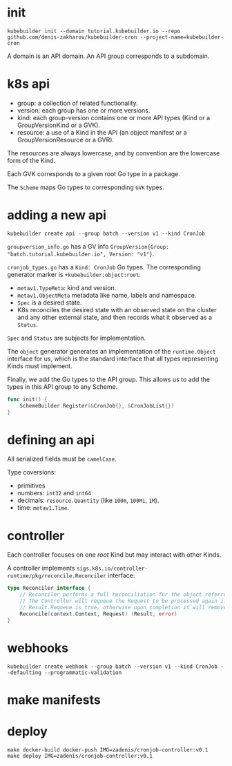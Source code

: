 # init
```
kubebuilder init --domain tutorial.kubebuilder.io --repo github.com/denis-zakharov/kubebuilder-cron --project-name=kubebuilder-cron
```

A domain is an API domain. An API group corresponds to a subdomain.

# k8s api
- group: a collection of related functionality.
- version: each group has one or more versions.
- kind: each group-version contains one or more API types (Kind or a GroupVersionKind or a GVK).
- resource: a use of a Kind in the API (an object manifest or a GroupVersionResource or a GVR).

The resources are always lowercase, and by convention are the lowercase form of the Kind.

Each GVK corresponds to a given root Go type in a package.

The `Scheme` maps Go types to corresponding `GVK` types.

# adding a new api
```
kubebuilder create api --group batch --version v1 --kind CronJob
```

`groupversion_info.go` has a GV info 
`GroupVersion{Group: "batch.tutorial.kubebuilder.io", Version: "v1"}`.

`cronjob_types.go` has a `Kind: CronJob` Go types. The corresponding generator marker
is `+kubebuilder:object:root`:

- `metav1.TypeMeta`: kind and version.
- `metav1.ObjectMeta` metadata like name, labels and namespace.
- `Spec` is a desired state.
- K8s reconciles the desired state with an observed state on the cluster
  and any other external state, and then records what it observed as a `Status`.

`Spec` and `Status` are subjects for implementation.

The `object` generator generates an implementation of the `runtime.Object` interface
for us, which is the standard interface that all types representing Kinds must implement.

Finally, we add the Go types to the API group. This allows us to add the types in this
API group to any Scheme.

```go
func init() {
    SchemeBuilder.Register(&CronJob{}, &CronJobList{})
}
```

# defining an api
All serialized fields must be `camelCase`.

Type coversions:
- primitives
- numbers: `int32` and `int64`
- decimals: `resource.Quantity` (like `100m`, `100Mi`, `1M`).
- time: `metav1.Time`.

# controller

Each controller focuses on one *root* Kind but may interact with other Kinds.

A controller implements `sigs.k8s.io/controller-runtime/pkg/reconcile.Reconciler` interface:

```go
type Reconciler interface {
	// Reconciler performs a full reconciliation for the object referred to by the Request.
	// The Controller will requeue the Request to be processed again if an error is non-nil or
	// Result.Requeue is true, otherwise upon completion it will remove the work from the queue.
	Reconcile(context.Context, Request) (Result, error)
}
```

# webhooks
```
kubebuilder create webhook --group batch --version v1 --kind CronJob --defaulting --programmatic-validation
```

# make manifests

# deploy
```
make docker-build docker-push IMG=zadenis/cronjob-controller:v0.1
make deploy IMG=zadenis/cronjob-controller:v0.1
```